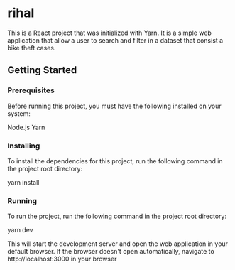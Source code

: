# rihal

This is a React project that was initialized with Yarn. It is a simple web application that allow a user to search and filter in a dataset that consist a bike theft cases.

## Getting Started
### Prerequisites
Before running this project, you must have the following installed on your system:

Node.js
Yarn

### Installing
To install the dependencies for this project, run the following command in the project root directory:

yarn install

### Running
To run the project, run the following command in the project root directory:

yarn dev

This will start the development server and open the web application in your default browser. If the browser doesn't open automatically, navigate to http://localhost:3000 in your browser
